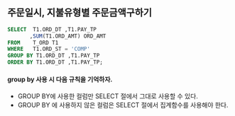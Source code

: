 ## 주문일시, 지불유형별 주문금액구하기
```sql
SELECT  T1.ORD_DT ,T1.PAY_TP 
       ,SUM(T1.ORD_AMT) ORD_AMT
FROM    T_ORD T1
WHERE   T1.ORD_ST = 'COMP'
GROUP BY T1.ORD_DT ,T1.PAY_TP
ORDER BY T1.ORD_DT ,T1.PAY_TP;
```
#### group by 사용 시 다음 규칙을 기억하자.
- GROUP BY에 사용한 컬럼만 SELECT 절에서 그대로 사용할 수 있다.
- GROUP BY 에 사용하지 않은 컬럼은 SELECT 절에서 집계함수를 사용해야 한다.